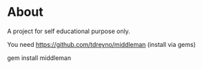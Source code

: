 # About #

A project for self educational purpose only.

You need <https://github.com/tdreyno/middleman> (install via gems)

  gem install middleman